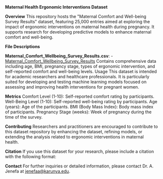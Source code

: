 **Maternal Health Ergonomic Interventions Dataset**

**Overview**
This repository hosts the "Maternal Comfort and Well-being Survey Results" dataset, featuring 25,000 entries aimed at exploring the impact of ergonomic interventions on maternal health during pregnancy. It supports research for developing predictive models to enhance maternal comfort and well-being.

**File Descriptions**

**Maternal_Comfort_Wellbeing_Survey_Results.csv**: - [Maternal_Comfort_Wellbeing_Survey_Results](URL-to-training-dataset)
Contains comprehensive data including age, BMI, pregnancy stage, types of ergonomic intervention, and self-reported comfort and well-being levels.
Usage
This dataset is intended for academic researchers and healthcare professionals. It is particularly suited for developing and testing machine learning models focused on assessing and improving health interventions for pregnant women.

**Metrics**
Comfort Level (1-10): Self-reported comfort rating by participants.
Well-Being Level (1-10): Self-reported well-being rating by participants.
Age (years): Age of the participants.
BMI (Body Mass Index): Body mass index of participants.
Pregnancy Stage (weeks): Week of pregnancy during the time of the survey.

**Contributing**
Researchers and practitioners are encouraged to contribute to this dataset repository by enhancing the dataset, refining models, or extending the analysis related to ergonomic interventions in maternal health.

**Citation**
If you use this dataset for your research, please include a citation with the following format:


**Contact**
For further inquiries or detailed information, please contact Dr. A. Jenefa at jenefaa@karunya.edu.

